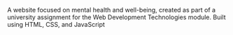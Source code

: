 A website focused on mental health and well-being, created as part of a university assignment for the Web Development Technologies module. Built using HTML, CSS, and JavaScript

